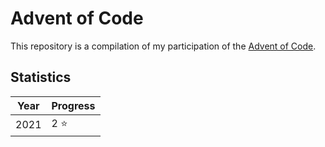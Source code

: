 # Advent of Code

This repository is a compilation of my participation of the [Advent of Code](https://adventofcode.com/).

## Statistics
| Year | Progress |
|------|----------|
| 2021 | 2 ⭐      |
